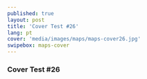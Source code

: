 ```yaml
---
published: true
layout: post
title: 'Cover Test #26'
lang: pt
cover: 'media/images/maps/maps-cover26.jpg'
swipebox: maps-cover
---
```

### Cover Test #26

